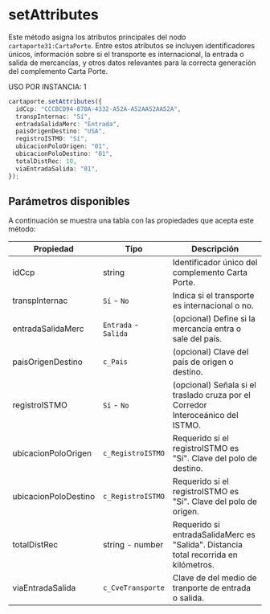 # setAttributes

Este método asigna los atributos principales del nodo `cartaporte31:CartaPorte`.
Entre estos atributos se incluyen identificadores únicos, información sobre si el transporte es internacional, la entrada o salida de mercancías, y otros datos relevantes para la correcta generación del complemento Carta Porte.

USO POR INSTANCIA: 1

```ts
cartaporte.setAttributes({
  idCcp: "CCCBCD94-870A-4332-A52A-A52AA52AA52A",
  transpInternac: "Sí",
  entradaSalidaMerc: "Entrada",
  paisOrigenDestino: "USA",
  registroISTMO: "Sí",
  ubicacionPoloOrigen: "01",
  ubicacionPoloDestino: "01",
  totalDistRec: 10,
  viaEntradaSalida: "01",
});
```

## Parámetros disponibles

A continuación se muestra una tabla con las propiedades que acepta este método:

| Propiedad            | Tipo                 | Descripción                                                                          |
| -------------------- | -------------------- | ------------------------------------------------------------------------------------ |
| idCcp                | string               | Identificador único del complemento Carta Porte.                                     |
| transpInternac       | `Sí` - `No`          | Indica si el transporte es internacional o no.                                       |
| entradaSalidaMerc    | `Entrada` - `Salida` | (opcional) Define si la mercancía entra o sale del país.                             |
| paisOrigenDestino    | `c_Pais`             | (opcional) Clave del país de origen o destino.                                       |
| registroISTMO        | `Sí` - `No`          | (opcional) Señala si el traslado cruza por el Corredor Interoceánico del ISTMO.      |
| ubicacionPoloOrigen  | `c_RegistroISTMO`    | Requerido si el registroISTMO es "Sí". Clave del polo de destino.                    |
| ubicacionPoloDestino | `c_RegistroISTMO`    | Requerido si el registroISTMO es "Sí". Clave del polo de origen.                     |
| totalDistRec         | string - number      | Requerido si entradaSalidaMerc es "Salida". Distancia total recorrida en kilómetros. |
| viaEntradaSalida     | `c_CveTransporte`    | Clave de del medio de tranporte de entrada o salida.                                 |

<!-- ## Lista de errores

Vaya a la seccion <a href="/docs/v3.0/validador/lista-de-errores#carta-porte">`Lista de errores:CartaPorte`</a> para tener la lista de errores que se puede generar.
 -->
